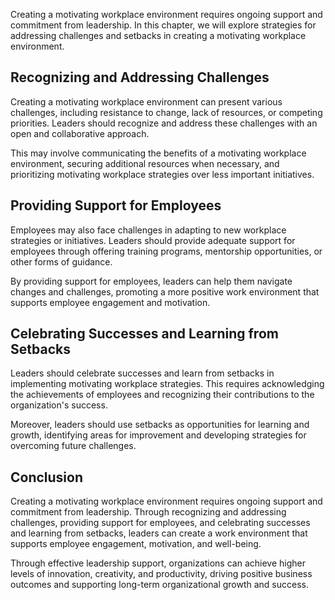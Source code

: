 
Creating a motivating workplace environment requires ongoing support and commitment from leadership. In this chapter, we will explore strategies for addressing challenges and setbacks in creating a motivating workplace environment.

Recognizing and Addressing Challenges
-------------------------------------

Creating a motivating workplace environment can present various challenges, including resistance to change, lack of resources, or competing priorities. Leaders should recognize and address these challenges with an open and collaborative approach.

This may involve communicating the benefits of a motivating workplace environment, securing additional resources when necessary, and prioritizing motivating workplace strategies over less important initiatives.

Providing Support for Employees
-------------------------------

Employees may also face challenges in adapting to new workplace strategies or initiatives. Leaders should provide adequate support for employees through offering training programs, mentorship opportunities, or other forms of guidance.

By providing support for employees, leaders can help them navigate changes and challenges, promoting a more positive work environment that supports employee engagement and motivation.

Celebrating Successes and Learning from Setbacks
------------------------------------------------

Leaders should celebrate successes and learn from setbacks in implementing motivating workplace strategies. This requires acknowledging the achievements of employees and recognizing their contributions to the organization's success.

Moreover, leaders should use setbacks as opportunities for learning and growth, identifying areas for improvement and developing strategies for overcoming future challenges.

Conclusion
----------

Creating a motivating workplace environment requires ongoing support and commitment from leadership. Through recognizing and addressing challenges, providing support for employees, and celebrating successes and learning from setbacks, leaders can create a work environment that supports employee engagement, motivation, and well-being.

Through effective leadership support, organizations can achieve higher levels of innovation, creativity, and productivity, driving positive business outcomes and supporting long-term organizational growth and success.
